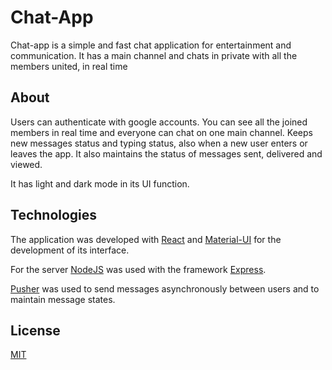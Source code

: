 # Chat-App

Chat-app is a simple and fast chat application for entertainment and communication. It has a main channel and chats in private with all the members united, in real time

## About

Users can authenticate with google accounts. You can see all the joined members in real time and everyone can chat on one main channel. Keeps new messages status and typing status, also when a new user enters or leaves the app. It also maintains the status of messages sent, delivered and viewed.

It has light and dark mode in its UI function.

## Technologies

The application was developed with [React](https://reactjs.org/) and [Material-UI](https://material-ui.com/) for the development of its interface.


For the server [NodeJS](https://nodejs.org/) was used with the framework [Express](https://expressjs.com/).

[Pusher](https://pusher.com/) was used
to send messages asynchronously between users and to maintain message states.

## License
[MIT](https://choosealicense.com/licenses/mit/)
